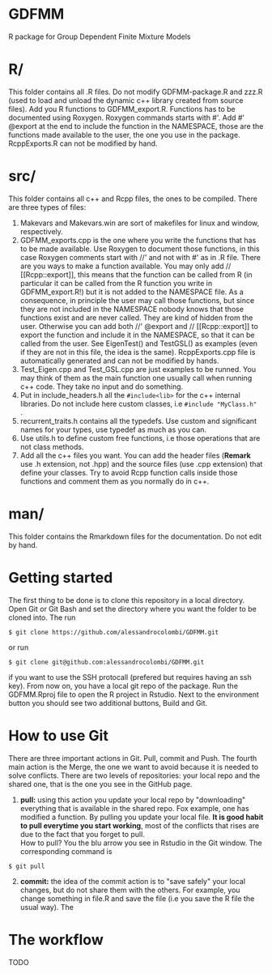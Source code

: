 # GDFMM
R package for Group Dependent Finite Mixture Models

# R/
This folder contains all .R files. Do not modify GDFMM-package.R and zzz.R (used to load and unload the dynamic c++ library created from source files). Add you R functions to GDFMM_export.R. Functions has to be documented using Roxygen. Roxygen commands starts with #'. Add #' @export at the end to include the function in the NAMESPACE, those are the functions made available to the user, the one you use in the package. RcppExports.R can not be modified by hand.

# src/
This folder contains all c++ and Rcpp files, the ones to be compiled. There are three types of files:
1. Makevars and Makevars.win are sort of makefiles for linux and window, respectively.
2. GDFMM_exports.cpp is the one where you write the functions that has to be made available. Use Roxygen to document those functions, in this case Roxygen comments start with //' and not with #' as in .R file. There are you ways to make a function available. You may only add // [[Rcpp::export]], this means that the function can be called from R (in particular it can be called from the R function you write in GDFMM_export.R!) but it is not added to the NAMESPACE file. As a consequence, in principle the user may call those functions, but since they are not included in the NAMESPACE nobody knows that those functions exist and are never called. They are kind of hidden from the user. Otherwise you can add both //' @export and // [[Rcpp::export]] to export the function and include it in the NAMESPACE, so that it can be called from the user. See EigenTest() and TestGSL() as examples (even if they are not in this file, the idea is the same). RcppExports.cpp file is automatically generated and can not be modified by hands.
3. Test_Eigen.cpp and Test_GSL.cpp are just examples to be runned. You may think of them as the main function one usually call when running c++ code. They take no input and do something. 
4. Put in include_headers.h all the `#include<lib>` for the c++ internal libraries. Do not include here custom classes, i.e `#include "MyClass.h" ` .
5. recurrent_traits.h contains all the typedefs. Use custom and significant names for your types, use typedef as much as you can.
6. Use utils.h to define custom free functions, i.e those operations that are not class methods.
7. Add all the c++ files you want. You can add the header files (**Remark** use .h extension, not .hpp) and the source files (use .cpp extension) that define your classes. Try to avoid Rcpp function calls inside those functions and comment them as you normally do in c++.

# man/
This folder contains the Rmarkdown files for the documentation. Do not edit by hand.

# Getting started
The first thing to be done is to clone this repository in a local directory. Open Git or Git Bash and set the directory where you want the folder to be cloned into. The run 
```shell
$ git clone https://github.com/alessandrocolombi/GDFMM.git
```
or run 
```shell
$ git clone git@github.com:alessandrocolombi/GDFMM.git
```
if you want to use the SSH protocall (prefered but requires having an ssh key). From now on, you have a local git repo of the package. Run the GDFMM.Rproj file to open the R project in Rstudio. Next to the environment button you should see two additional buttons, Build and Git. 

# How to use Git
There are three important actions in Git. Pull, commit and Push. The fourth main action is the Merge, the one we want to avoid because it is needed to solve conflicts. There are two levels of repositories: your local repo and the shared one, that is the one you see in the GitHub page.
1. **pull:** using this action you update your local repo by "downloading" everything that is available in the shared repo. Fox example, one has modified a function. By pulling you update your local file. **It is good habit to pull everytime you start working**, most of the conflicts that rises are due to the fact that you forget to pull.<br/>
How to pull? You the blu arrow you see in Rstudio in the Git window. The corresponding command is 
```shell
$ git pull
```
2. **commit:** the idea of the commit action is to "save safely" your local changes, but do not share them with the others. For example, you change something in file.R and save the file (i.e you save the R file the usual way). The 
# The workflow
TODO
